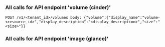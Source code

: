 ### All calls for API endpoint 'volume (cinder)'
```
POST /v1/<tenant_id>/volumes body: {"volume":{"display_name":"volume-<resource_id>","display_description":"<display_description>","size":"<size>"}}
```

### All calls for API endpoint 'image (glance)'

